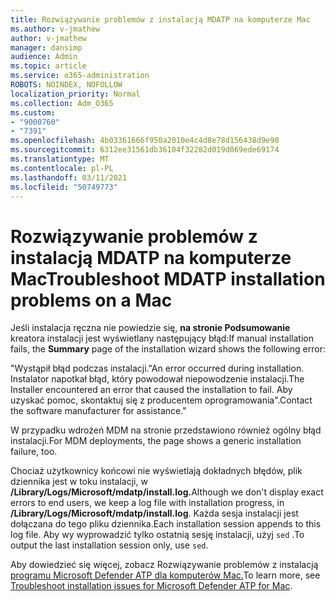 ```yaml
---
title: Rozwiązywanie problemów z instalacją MDATP na komputerze Mac
ms.author: v-jmathew
author: v-jmathew
manager: dansimp
audience: Admin
ms.topic: article
ms.service: o365-administration
ROBOTS: NOINDEX, NOFOLLOW
localization_priority: Normal
ms.collection: Adm_O365
ms.custom:
- "9000760"
- "7391"
ms.openlocfilehash: 4b03361666f950a2010e4c4d8e78d156438d9e90
ms.sourcegitcommit: 6312ee31561db36104f32282d019d069ede69174
ms.translationtype: MT
ms.contentlocale: pl-PL
ms.lasthandoff: 03/11/2021
ms.locfileid: "50749773"
---
```

# <a name="troubleshoot-mdatp-installation-problems-on-a-mac"></a><span data-ttu-id="6dafe-102">Rozwiązywanie problemów z instalacją MDATP na komputerze Mac</span><span class="sxs-lookup"><span data-stu-id="6dafe-102">Troubleshoot MDATP installation problems on a Mac</span></span>

<span data-ttu-id="6dafe-103">Jeśli instalacja ręczna nie powiedzie się, **na stronie Podsumowanie** kreatora instalacji jest wyświetlany następujący błąd:</span><span class="sxs-lookup"><span data-stu-id="6dafe-103">If manual installation fails, the **Summary** page of the installation wizard shows the following error:</span></span>

<span data-ttu-id="6dafe-104">"Wystąpił błąd podczas instalacji.</span><span class="sxs-lookup"><span data-stu-id="6dafe-104">"An error occurred during installation.</span></span> <span data-ttu-id="6dafe-105">Instalator napotkał błąd, który powodował niepowodzenie instalacji.</span><span class="sxs-lookup"><span data-stu-id="6dafe-105">The Installer encountered an error that caused the installation to fail.</span></span> <span data-ttu-id="6dafe-106">Aby uzyskać pomoc, skontaktuj się z producentem oprogramowania".</span><span class="sxs-lookup"><span data-stu-id="6dafe-106">Contact the software manufacturer for assistance."</span></span>

<span data-ttu-id="6dafe-107">W przypadku wdrożeń MDM na stronie przedstawiono również ogólny błąd instalacji.</span><span class="sxs-lookup"><span data-stu-id="6dafe-107">For MDM deployments, the page shows a generic installation failure, too.</span></span>

<span data-ttu-id="6dafe-108">Chociaż użytkownicy końcowi nie wyświetlają dokładnych błędów, plik dziennika jest w toku instalacji, w **/Library/Logs/Microsoft/mdatp/install.log.**</span><span class="sxs-lookup"><span data-stu-id="6dafe-108">Although we don't display exact errors to end users, we keep a log file with installation progress, in **/Library/Logs/Microsoft/mdatp/install.log**.</span></span> <span data-ttu-id="6dafe-109">Każda sesja instalacji jest dołączana do tego pliku dziennika.</span><span class="sxs-lookup"><span data-stu-id="6dafe-109">Each installation session appends to this log file.</span></span> <span data-ttu-id="6dafe-110">Aby wy wyprowadzić tylko ostatnią sesję instalacji, użyj `sed` .</span><span class="sxs-lookup"><span data-stu-id="6dafe-110">To output the last installation session only, use `sed`.</span></span>

<span data-ttu-id="6dafe-111">Aby dowiedzieć się więcej, zobacz Rozwiązywanie problemów z instalacją [programu Microsoft Defender ATP dla komputerów Mac.](https://go.microsoft.com/fwlink/?linkid=2144615)</span><span class="sxs-lookup"><span data-stu-id="6dafe-111">To learn more, see [Troubleshoot installation issues for Microsoft Defender ATP for Mac](https://go.microsoft.com/fwlink/?linkid=2144615).</span></span>
